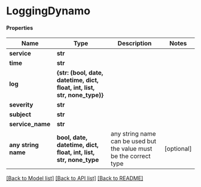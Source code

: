 # LoggingDynamo

#### Properties
Name | Type | Description | Notes
------------ | ------------- | ------------- | -------------
**service** | **str** |  | 
**time** | **str** |  | 
**log** | **{str: (bool, date, datetime, dict, float, int, list, str, none_type)}** |  | 
**severity** | **str** |  | 
**subject** | **str** |  | 
**service_name** | **str** |  | 
**any string name** | **bool, date, datetime, dict, float, int, list, str, none_type** | any string name can be used but the value must be the correct type | [optional]

[[Back to Model list]](../README.md#documentation-for-models) [[Back to API list]](../README.md#documentation-for-api-endpoints) [[Back to README]](../README.md)

